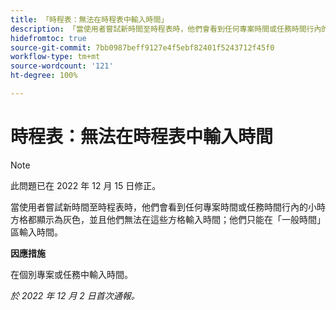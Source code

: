 ```yaml
---
title: 「時程表：無法在時程表中輸入時間」
description: 「當使用者嘗試新時間至時程表時，他們會看到任何專案時間或任務時間行內的小時方格都顯示為灰色，並且他們無法在這些方格輸入時間；他們只能在「一般時間」區輸入時間。」
hidefromtoc: true
source-git-commit: 7bb0987beff9127e4f5ebf82401f5243712f45f0
workflow-type: tm+mt
source-wordcount: '121'
ht-degree: 100%

---
```



# 時程表：無法在時程表中輸入時間

>[!NOTE]
>
>此問題已在 2022 年 12 月 15 日修正。

當使用者嘗試新時間至時程表時，他們會看到任何專案時間或任務時間行內的小時方格都顯示為灰色，並且他們無法在這些方格輸入時間；他們只能在「一般時間」區輸入時間。

**因應措施**

在個別專案或任務中輸入時間。

_於 2022 年 12 月 2 日首次通報。_

